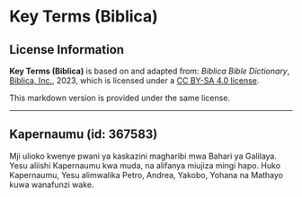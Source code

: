 # Key Terms (Biblica)

## License Information

**Key Terms (Biblica)** is based on and adapted from: _Biblica Bible Dictionary_, [Biblica, Inc.](https://www.biblica.com/), 2023, which is licensed under a [CC BY-SA 4.0 license](https://creativecommons.org/licenses/by-sa/4.0/legalcode.en).

This markdown version is provided under the same license.



--------------------------------

## Kapernaumu (id: 367583)

Mji ulioko kwenye pwani ya kaskazini magharibi mwa Bahari ya Galilaya. Yesu aliishi Kapernaumu kwa muda, na alifanya miujiza mingi hapo. Huko Kapernaumu, Yesu alimwalika Petro, Andrea, Yakobo, Yohana na Mathayo kuwa wanafunzi wake.



